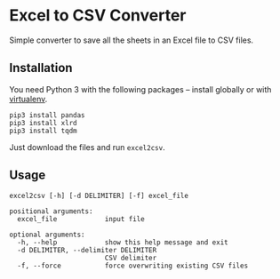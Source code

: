 # Excel to CSV Converter

Simple converter to save all the sheets in an Excel file to CSV files.

## Installation

You need Python 3 with the following packages – install globally or with [virtualenv](https://realpython.com/python-virtual-environments-a-primer/).

    pip3 install pandas
    pip3 install xlrd
    pip3 install tqdm

Just download the files and run `excel2csv`.

## Usage

```shell
excel2csv [-h] [-d DELIMITER] [-f] excel_file

positional arguments:
  excel_file            input file

optional arguments:
  -h, --help            show this help message and exit
  -d DELIMITER, --delimiter DELIMITER
                        CSV delimiter
  -f, --force           force overwriting existing CSV files
```
